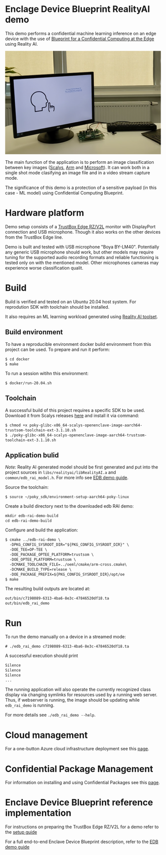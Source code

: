 # Enclage Device Blueprint RealityAI demo

This demo performs a confidential machine learning inference on an edge device with the use of [Blueprint for a Confidential Computing at the Edge](https://github.com/Azure-Samples/Project_Confidential_Apps_for_IoT_with_Enclaves) using Reality AI.

<img src="./docs/images/edb-rai-demo.jpg" alt="EDB RAI Demo" width="640">

The main function of the application is to perform an image classification
between key images ([Scalys](https://scalys.com), [Arm](https://www.arm.com) and [Microsoft](https://www.microsoft.com)). It can work
both in a single shot mode clasifying an image file and in a video stream capture mode.

The significance of this demo is a protection of a sensitive payload (in this case - ML model) using Confidential Computing Blueprint.

# Hardware platform

Demo setup consists of a [TrustBox Edge RZ/V2L](https://scalys.com/solutions/application-ecosystem/trustsys-rz/) monitor with DisplayPort connection and USB microphone. Though it also works on the other devices from the TrustBox Edge line.

Demo is built and tested with USB microphone "Boya BY-LM40". Potentially any generic
USB microphone should work, but other models may require tuning for the supported audio recording formats and reliable functioning is tested only on with the mentioned model. Other
microphones cameras may experience worse classification qualit.

# Build

Build is verified and tested on an Ubuntu 20.04 host system. For reprodution SDK with toolchain should be installed.

It also requires an ML learning workload generated using [Reality AI toolset](https://reality.ai).

## Build environment

To have a reproducible environment docker build environment from this project
can be used. To prepare and run it perform:
```
$ cd docker
$ make
```

To run a session witihn this environment:
```
$ docker/run-20.04.sh
```

## Toolchain

A successful build of this project requires a specific SDK to be used. Download it from
Scalys releases [here](http://trustbox.scalys.com/pub/openenclave/poky-glibc-x86_64-scalys-openenclave-image-aarch64-trustbox-rzv2l-toolchain-ext-3.1.19.sh) and install it via command:

```
$ chmod +x poky-glibc-x86_64-scalys-openenclave-image-aarch64-trustsom-toolchain-ext-3.1.10.sh
$ ./poky-glibc-x86_64-scalys-openenclave-image-aarch64-trustsom-toolchain-ext-3.1.10.sh
```

## Application bulid

*Note:* Reality AI generated model should be first generated and put into the project sources in `libs/realityai/libRealityAI.a` and `common/edb_rai_model.h`. For more info see [EDB demo guide](https://github.com/Scalys/edb-rai-demo/blob/main/docs/edb-demo-guide.md).

Source the toolchain:
```
$ source ~/poky_sdk/environment-setup-aarch64-poky-linux 
```

Create a build directory next to the downloaded edb RAI demo:
```
mkdir edb-rai-demo-build
cd edb-rai-demo-build
```

Configure and build the application:
```
$ cmake ../edb-rai-demo \
  -DPKG_CONFIG_SYSROOT_DIR="${PKG_CONFIG_SYSROOT_DIR}" \
  -DOE_TEE=OP-TEE \
  -DOE_PACKAGE_OPTEE_PLATFORM=trustsom \
  -DOE_OPTEE_PLATFORM=trustsom \
  -DCMAKE_TOOLCHAIN_FILE=../oeml/cmake/arm-cross.cmake\
  -DCMAKE_BUILD_TYPE=release \
  -DOE_PACKAGE_PREFIX=${PKG_CONFIG_SYSROOT_DIR}/opt/oe
$ make
```

The resulting build outputs are located at:
```
out/bin/c7198089-6313-4ba6-8e3c-47846520df18.ta
out/bin/edb_rai_demo
```

# Run

To run the demo manually on a device in a streamed mode:
```
# ./edb_rai_demo c7198089-6313-4ba6-8e3c-47846520df18.ta
```
A successful execution should print
```
Silence
Silence
Silence
...
```

The running application will also operate the currently recognized class display via changing symlinks for resources used by a running web server. Thus, if webserver is running, the image should be updating while `edb_rai_demo` is running.

For more details see `./edb_rai_demo --help`.

# Cloud management

For a one-button Azure cloud infrastructure deployment see this [page](https://github.com/Azure-Samples/Project_Confidential_Apps_for_IoT_with_Enclaves/blob/main/docs/azure-environment-setup.md).

# Confidential Package Management

For information on installing and using Confidential Packages see this [page](https://github.com/Scalys/ConfidentialPackageTools).


# Enclave Device Blueprint reference implementation

For instructions on preparing the TrustBox Edge RZ/V2L for a demo refer to the [setup guide](https://github.com/Scalys/edb-rai-demo/blob/main/docs/tberzv-setup.md)

For a full end-to-end Enclave Device Blueprint description, refer to the [EDB demo guide](https://github.com/Scalys/edb-rai-demo/blob/main/docs/edb-demo-guide.md)
